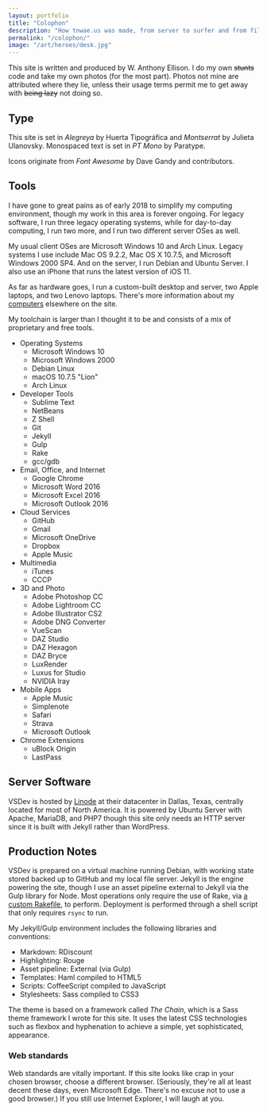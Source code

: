 ```yaml
---
layout: portfolio
title: "Colophon"
description: "How tnwae.us was made, from server to surfer and from film grains to written posts. (Photo: tnwae.us)"
permalink: "/colophon/"
image: "/art/heroes/desk.jpg"
---
```


This site is written and produced by W. Anthony Ellison.  I do my own
~~stunts~~ code and take my own photos (for the most part).  Photos not
mine are attributed where they lie, unless their usage terms permit me
to get away with ~~being lazy~~ not doing so.

## Type

This site is set in _Alegreya_ by Huerta Tipográfica and _Montserrat_ by
Julieta Ulanovsky.  Monospaced text is set in _PT Mono_ by Paratype.

Icons originate from _Font Awesome_ by Dave Gandy and contributors.

## Tools

I have gone to great pains as of early 2018 to simplify my computing
environment, though my work in this area is forever ongoing.  For legacy
software, I run three legacy operating systems, while for day-to-day
computing, I run two more, and I run two different server OSes as well.

My usual client OSes are Microsoft Windows 10 and Arch Linux.  Legacy systems
I use include Mac OS 9.2.2, Mac OS X 10.7.5, and Microsoft Windows 2000 SP4.
And on the server, I run Debian and Ubuntu Server.  I also use an iPhone that
runs the latest version of iOS 11.

As far as hardware goes, I run a custom-built desktop and server, two Apple
laptops, and two Lenovo laptops.  There's more information about my
[computers](/computers) elsewhere on the site.

My toolchain is larger than I thought it to be and consists of a mix of
proprietary and free tools.

<ul class='chain-columnar2'>
  <li>Operating Systems
    <ul>
      <li>Microsoft Windows 10
      <li>Microsoft Windows 2000
      <li>Debian Linux
      <li>macOS 10.7.5 "Lion"
      <li>Arch Linux
    </ul>
  </li>
  <li>Developer Tools
    <ul>
      <li>Sublime Text
      <li>NetBeans
      <li>Z Shell
      <li>Git
      <li>Jekyll
      <li>Gulp
      <li>Rake
      <li>gcc/gdb
    </ul>
  </li>
  <li>Email, Office, and Internet
    <ul>
      <li>Google Chrome
      <li>Microsoft Word 2016
      <li>Microsoft Excel 2016
      <li>Microsoft Outlook 2016
    </ul>
  </li>
  <li>Cloud Services
    <ul>
      <li>GitHub
      <li>Gmail
      <li>Microsoft OneDrive
      <li>Dropbox
      <li>Apple Music
    </ul>
  </li>
  <li>Multimedia
    <ul>
      <li>iTunes
      <li>CCCP
    </ul>
  </li>
  <li>3D and Photo
    <ul>
      <li>Adobe Photoshop CC
      <li>Adobe Lightroom CC
      <li>Adobe Illustrator CS2
      <li>Adobe DNG Converter
      <li>VueScan
      <li>DAZ Studio
      <li>DAZ Hexagon
      <li>DAZ Bryce
      <li>LuxRender
      <li>Luxus for Studio
      <li>NVIDIA Iray
    </ul>
  </li>
  <li>Mobile Apps
    <ul>
      <li>Apple Music
      <li>Simplenote
      <li>Safari
      <li>Strava
      <li>Microsoft Outlook
    </ul>
  </li>
  <li>Chrome Extensions
    <ul>
      <li>uBlock Origin
      <li>LastPass
    </ul>
  </li>
</ul>

## Server Software

VSDev is hosted by [Linode](https://linode.com) at their datacenter in
Dallas, Texas, centrally located for most of North America.  It is powered
by Ubuntu Server with Apache, MariaDB, and PHP7 though this site only needs
an HTTP server since it is built with Jekyll rather than WordPress.

## Production Notes

VSDev is prepared on a virtual machine running Debian, with working state
stored backed up to GitHub and my local file server.  Jekyll is the engine
powering the site, though I use an asset pipeline external to Jekyll via
the Gulp library for Node.  Most operations only require the use of Rake,
via [a custom Rakefile](https://github.com/tnwae/vsdev.org/blob/master/Rakefile),
to perform.  Deployment is performed through a shell script that only requires
`rsync` to run.

My Jekyll/Gulp environment includes the following libraries and conventions:

* Markdown: RDiscount
* Highlighting: Rouge
* Asset pipeline: External (via Gulp)
* Templates: Haml compiled to HTML5
* Scripts: CoffeeScript compiled to JavaScript
* Stylesheets: Sass compiled to CSS3

The theme is based on a framework called _The Chain_, which is a Sass theme
framework I wrote for this site.  It uses the latest CSS technologies such as
flexbox and hyphenation to achieve a simple, yet sophisticated, appearance.

### Web standards

Web standards are vitally important.  If this site looks like crap in your
chosen browser, choose a different browser.  (Seriously, they're all at
least decent these days, even Microsoft Edge.  There's no excuse not to
use a good browser.)  If you still use Internet Explorer, I will laugh
at you.
